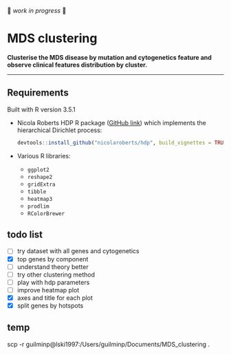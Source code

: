:construction: *work in progress* :construction:


# MDS clustering

**Clusterise the MDS disease by mutation and cytogenetics feature and observe clinical features distribution by cluster.**

***


## Requirements

Built with R version 3.5.1

- Nicola Roberts HDP R package ([GitHub link](https://github.com/nicolaroberts/hdp)) which implements the hierarchical Dirichlet process:  
    ```R
    devtools::install_github("nicolaroberts/hdp", build_vignettes = TRUE)
    ```

- Various R libraries:
    - `ggplot2`
    - `reshape2`
    - `gridExtra`
    - `tibble`
    - `heatmap3`
    - `prodlim`
    - `RColorBrewer`


## todo list

- [ ] try dataset with all genes and cytogenetics
- [x] top genes by component
- [ ] understand theory better
- [ ] try other clustering method
- [ ] play with hdp parameters
- [ ] improve heatmap plot
- [x] axes and title for each plot
- [x] split genes by hotspots

## temp

scp -r guilminp@lski1997:/Users/guilminp/Documents/MDS_clustering .

